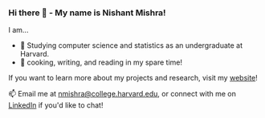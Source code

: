 ### Hi there 👋 - My name is Nishant Mishra!

I am...
- 📖 Studying computer science and statistics as an undergraduate at Harvard.
- 🎉 cooking, writing, and reading in my spare time!

If you want to learn more about my projects and research, visit my [website](https://nmishra459.github.io/)!

📫 Email me at nmishra@college.harvard.edu, or connect with me on [LinkedIn](https://www.linkedin.com/in/nmishra2024/) if you'd like to chat!

